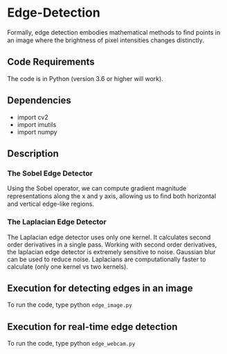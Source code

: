 # Edge-Detection
Formally, edge detection embodies mathematical methods to ﬁnd points in an image where the brightness of pixel intensities changes distinctly.

## Code Requirements
The code is in Python (version 3.6 or higher will work).

## Dependencies
- import cv2
- import imutils
- import numpy

## Description
### The Sobel Edge Detector
Using the Sobel operator, we can compute gradient magnitude representations along the x and y axis, allowing us to ﬁnd both horizontal and vertical edge-like regions.

### The Laplacian Edge Detector
The Laplacian edge detector uses only one kernel. It calculates second order derivatives in a single pass. Working with second order derivatives, the laplacian edge detector is extremely sensitive to noise. Gaussian blur can be used to reduce noise. Laplacians are computationally faster to calculate (only one kernel vs two kernels).

## Execution for detecting edges in an image
To run the code, type python `edge_image.py`

## Execution for real-time edge detection
To run the code, type python `edge_webcam.py`




